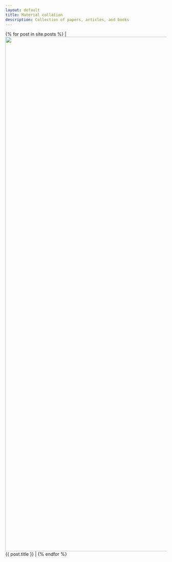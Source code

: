 ```yaml
---
layout: default
title: Material collation
description: Collection of papers, articles, and books
---
```



{% for post in site.posts %}
|<img width=1604 src="{{site.url}}/img/eclipse2.jpg"> {{ post.title }} |
{% endfor %}
